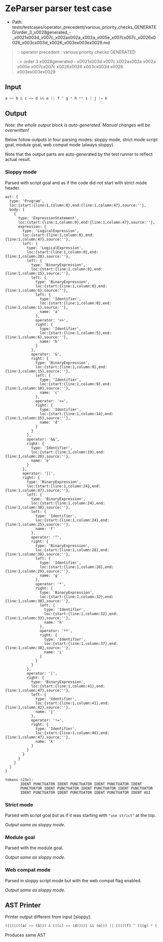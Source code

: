 # ZeParser parser test case

- Path: tests/testcases/operator_precedent/various_priority_checks_GENERATED/order_3_x0028generated_-_x0021x003d_x007c_x002ax002a_x002a_x005e_x007cx007c_x0026x0026_x003cx003d_x0026_x003ex003ex0029.md

> :: operator precedent : various priority checks GENERATED
>
> ::> order 3 x0028generated - x0021x003d x007c x002ax002a x002a x005e x007cx007c x0026x0026 x003cx003d x0026 x003ex003ex0029

## Input

`````js
a >> b & c <= d && e || f ^ g * h ** i | j != k
`````

## Output

_Note: the whole output block is auto-generated. Manual changes will be overwritten!_

Below follow outputs in four parsing modes: sloppy mode, strict mode script goal, module goal, web compat mode (always sloppy).

Note that the output parts are auto-generated by the test runner to reflect actual result.

### Sloppy mode

Parsed with script goal and as if the code did not start with strict mode header.

`````
ast: {
  type: 'Program',
  loc:{start:{line:1,column:0},end:{line:1,column:47},source:''},
  body: [
    {
      type: 'ExpressionStatement',
      loc:{start:{line:1,column:0},end:{line:1,column:47},source:''},
      expression: {
        type: 'LogicalExpression',
        loc:{start:{line:1,column:0},end:{line:1,column:47},source:''},
        left: {
          type: 'LogicalExpression',
          loc:{start:{line:1,column:0},end:{line:1,column:20},source:''},
          left: {
            type: 'BinaryExpression',
            loc:{start:{line:1,column:0},end:{line:1,column:15},source:''},
            left: {
              type: 'BinaryExpression',
              loc:{start:{line:1,column:0},end:{line:1,column:6},source:''},
              left: {
                type: 'Identifier',
                loc:{start:{line:1,column:0},end:{line:1,column:1},source:''},
                name: 'a'
              },
              operator: '>>',
              right: {
                type: 'Identifier',
                loc:{start:{line:1,column:5},end:{line:1,column:6},source:''},
                name: 'b'
              }
            },
            operator: '&',
            right: {
              type: 'BinaryExpression',
              loc:{start:{line:1,column:9},end:{line:1,column:15},source:''},
              left: {
                type: 'Identifier',
                loc:{start:{line:1,column:9},end:{line:1,column:10},source:''},
                name: 'c'
              },
              operator: '<=',
              right: {
                type: 'Identifier',
                loc:{start:{line:1,column:14},end:{line:1,column:15},source:''},
                name: 'd'
              }
            }
          },
          operator: '&&',
          right: {
            type: 'Identifier',
            loc:{start:{line:1,column:19},end:{line:1,column:20},source:''},
            name: 'e'
          }
        },
        operator: '||',
        right: {
          type: 'BinaryExpression',
          loc:{start:{line:1,column:24},end:{line:1,column:47},source:''},
          left: {
            type: 'BinaryExpression',
            loc:{start:{line:1,column:24},end:{line:1,column:38},source:''},
            left: {
              type: 'Identifier',
              loc:{start:{line:1,column:24},end:{line:1,column:25},source:''},
              name: 'f'
            },
            operator: '^',
            right: {
              type: 'BinaryExpression',
              loc:{start:{line:1,column:28},end:{line:1,column:38},source:''},
              left: {
                type: 'Identifier',
                loc:{start:{line:1,column:28},end:{line:1,column:29},source:''},
                name: 'g'
              },
              operator: '*',
              right: {
                type: 'BinaryExpression',
                loc:{start:{line:1,column:32},end:{line:1,column:38},source:''},
                left: {
                  type: 'Identifier',
                  loc:{start:{line:1,column:32},end:{line:1,column:33},source:''},
                  name: 'h'
                },
                operator: '**',
                right: {
                  type: 'Identifier',
                  loc:{start:{line:1,column:37},end:{line:1,column:38},source:''},
                  name: 'i'
                }
              }
            }
          },
          operator: '|',
          right: {
            type: 'BinaryExpression',
            loc:{start:{line:1,column:41},end:{line:1,column:47},source:''},
            left: {
              type: 'Identifier',
              loc:{start:{line:1,column:41},end:{line:1,column:42},source:''},
              name: 'j'
            },
            operator: '!=',
            right: {
              type: 'Identifier',
              loc:{start:{line:1,column:46},end:{line:1,column:47},source:''},
              name: 'k'
            }
          }
        }
      }
    }
  ]
}

tokens (23x):
       IDENT PUNCTUATOR IDENT PUNCTUATOR IDENT PUNCTUATOR IDENT
       PUNCTUATOR IDENT PUNCTUATOR IDENT PUNCTUATOR IDENT PUNCTUATOR
       IDENT PUNCTUATOR IDENT PUNCTUATOR IDENT PUNCTUATOR IDENT ASI
`````

### Strict mode

Parsed with script goal but as if it was starting with `"use strict"` at the top.

_Output same as sloppy mode._

### Module goal

Parsed with the module goal.

_Output same as sloppy mode._

### Web compat mode

Parsed in sloppy script mode but with the web compat flag enabled.

_Output same as sloppy mode._

## AST Printer

Printer output different from input [sloppy]:

````js
((((((((a) >> (b))) & (((c) <= (d))))) && (e))) || (((((f) ^ (((g) * (((h) ** (i))))))) | (((j) != (k))))));
````

Produces same AST
